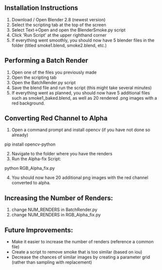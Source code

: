 ## Installation Instructions

1. Download / Open Blender 2.8 (newest version)
2. Select the scripting tab at the top of the screen
3. Select Text->Open and open the BlenderSmoke.py script
4. Click 'Run Script' at the upper righthand corner
5. If everything went smoothly, you should now have 5 blender files in the folder (titled smoke1.blend, smoke2.blend, etc.)

## Performing a Batch Render 

1. Open one of the files you previously made
2. Open the scripting tab
3. Open the BatchRender.py script 
4. Save the blend file and run the script (this might take several minutes)
5. If everything went as planned, you should now have 5 additional files such as smoke1_baked.blend, as well as 20 rendered .png images with a red background.

## Converting Red Channel to Alpha

1. Open a command prompt and install opencv (if you have not done so already)

pip install opencv-python

2. Navigate to the folder where you have the renders
3. Run the Alpha-fix Script:

python RGB_Alpha_fix.py

4. You should now have 20 additional png images with the red channel converted to alpha.

## Increasing the Number of Renders:
1. change NUM_RENDERS in BatchRender.py
2. change NUM_RENDERS in RGB_Alpha_fix.py

## Future Improvements:
- Make it easier to increase the number of renders (reference a common file)
- Create a script to remove smoke that is too similar (based on iou)
- Decrease the chances of similar images by creating a parameter grid (rather than sampling with replacement)
